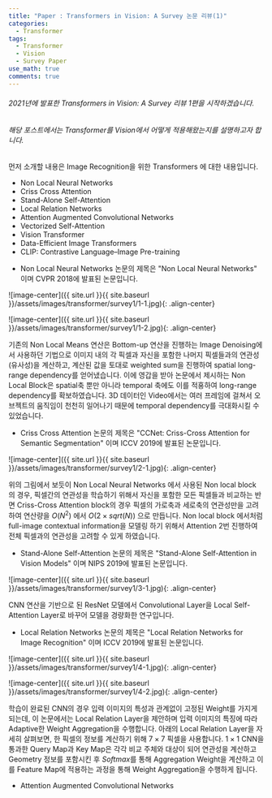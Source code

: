 ```yaml
---
title: "Paper : Transformers in Vision: A Survey 논문 리뷰(1)"
categories:
  - Transformer
tags:
  - Transformer
  - Vision
  - Survey Paper
use_math: true
comments: true
---
```


###### 2021년에 발표한 Transformers in Vision: A Survey 리뷰 1편을 시작하겠습니다. 
###### 해당 포스트에서는 Transformer를 Vision에서 어떻게 적용해왔는지를 설명하고자 합니다.

먼저 소개할 내용은 Image Recognition을 위한 Transformers 에 대한 내용입니다.
- Non Local Neural Networks
- Criss Cross Attention
- Stand-Alone Self-Attention
- Local Relation Networks
- Attention Augmented Convolutional Networks
- Vectorized Self-Attention
- Vision Transformer
- Data-Efficient Image Transformers
- CLIP: Contrastive Language–Image Pre-training

* Non Local Neural Networks
논문의 제목은 "Non Local Neural Networks" 이며 CVPR 2018에 발표된 논문입니다. 

![image-center]({{ site.url }}{{ site.baseurl }}/assets/images/transformer/survey1/1-1.jpg){: .align-center}


![image-center]({{ site.url }}{{ site.baseurl }}/assets/images/transformer/survey1/1-2.jpg){: .align-center}


기존의 Non Local Means 연산은 Bottom-up 연산을 진행하는 Image Denoising에서 사용하던 기법으로 이미지 내의 각 픽셀과 자신을 포함한 나머지 픽셀들과의 연관성(유사성)을 계산하고, 계산된 값을 토대로 weighted sum을 진행하여 spatial long-range dependency를 얻어냈습니다. 이에 영갑을 받아 논문에서 제시하는 Non Local Block은 spatial축 뿐만 아니라 temporal 축에도 이를 적횽하여 long-range dependency를 확보하였습니다. 3D 데이터인 Video에서는 여러 프레임에 걸쳐서 오브젝트의 움직임이 천천히 일어나기 때문에 temporal dependency를 극대화시킬 수 있었습니다.

* Criss Cross Attention
논문의 제목은 "CCNet: Criss-Cross Attention for Semantic Segmentation" 이며 ICCV 2019에 발표된 논문입니다.

![image-center]({{ site.url }}{{ site.baseurl }}/assets/images/transformer/survey1/2-1.jpg){: .align-center}

위의 그림에서 보듯이 Non Local Neural Networks 에서 사용된 Non local block 의 경우, 픽셀간의 연관성을 학습하기 위해서 자신을 포함한 모든 픽셀들과 비교하는 반면 Criss-Cross Attention block의 경우 픽셀의 가로축과 세로축의 연관성만을 고려하여 연산량을 $O(N^2)$ 에서 $O(2 \times sqrt(N))$ 으로 만듭니다. Non local block 에서처럼 full-image contextual information을 모델링 하기 위해서 Attention 2번 진행하여 전체 픽셀과의 연관성을 고려할 수 있게 하였습니다.

* Stand-Alone Self-Attention
논문의 제목은 "Stand-Alone Self-Attention in Vision Models" 이며 NIPS 2019에 발표된 논문입니다.

![image-center]({{ site.url }}{{ site.baseurl }}/assets/images/transformer/survey1/3-1.jpg){: .align-center}

CNN 연산을 기반으로 된 ResNet 모델에서 Convolutional Layer을 Local Self-Attention Layer로 바꾸어 모델을 경량화한 연구입니다.

* Local Relation Networks
논문의 제목은 "Local Relation Networks for Image Recognition" 이며 ICCV 2019에 발표된 논문입니다.

![image-center]({{ site.url }}{{ site.baseurl }}/assets/images/transformer/survey1/4-1.jpg){: .align-center}

![image-center]({{ site.url }}{{ site.baseurl }}/assets/images/transformer/survey1/4-2.jpg){: .align-center}

학습이 완료된 CNN의 경우 입력 이미지의 특성과 관계없이 고정된 Weight를 가지게 되는데, 이 논문에서는 Local Relation Layer을 제안하며 입력 이미지의 특징에 따라 Adaptive한 Weight Aggregation을 수행합니다. 아래의 Local Relation Layer을 자세히 살펴보면, 한 픽셀의 정보를 계산하기 위해 $7 \times 7$ 픽셀을 사용합니다. $1 \times 1$ CNN을 통과한 Query Map과 Key Map은 각각 비교 주체와 대상이 되어 연관성을 계산하고 Geometry 정보를 포함시킨 후 $Softmax$를 통해 Aggregation Weight을 계산하고 이를 Feature Map에 적용하는 과정을 통해 Weight Aggregation을 수행하게 됩니다.

* Attention Augmented Convolutional Networks

